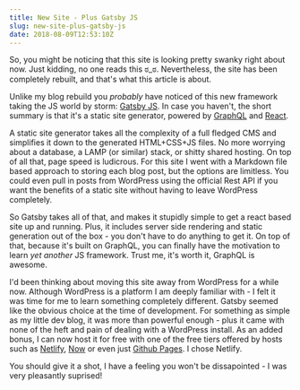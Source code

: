 ```yaml
---
title: New Site - Plus Gatsby JS
slug: new-site-plus-gatsby-js
date: 2018-08-09T12:53:10Z
---
```


So, you might be noticing that this site is looking pretty swanky right about now. Just kidding, no one reads this ಠ_ಠ. Nevertheless, the site has been completely rebuilt, and that's what this article is about.

Unlike my blog rebuild you *probably* have noticed of this new framework taking the JS world by storm: [Gatsby JS](https://www.gatsbyjs.org). In case you haven't, the short summary is that it's a static site generator, powered by [GraphQL](https://graphql.org) and [React](https://reactjs.org).

A static site generator takes all the complexity of a full fledged CMS and simplifies it down to the generated HTML+CSS+JS files. No more worrying about a database, a LAMP (or similar) stack, or shitty shared hosting. On top of all that, page speed is ludicrous. For this site I went with a Markdown file based approach to storing each blog post, but the options are limitless. You could even pull in posts from WordPress using the official Rest API if you want the benefits of a static site without having to leave WordPress completely.

So Gatsby takes all of that, and makes it stupidly simple to get a react based site up and running. Plus, it includes server side rendering and static generation out of the box - you don't have to do anything to get it. On top of that, because it's built on GraphQL, you can finally have the motivation to learn *yet another* JS framework. Trust me, it's worth it, GraphQL is awesome.

I'd been thinking about moving this site away from WordPress for a while now. Although WordPress is a platform I am deeply familiar with - I felt it was time for me to learn something completely different. Gatsby seemed like the obvious choice at the time of development. For something as simple as my little dev blog, it was more than powerful enough - plus it came with none of the heft and pain of dealing with a WordPress install. As an added bonus, I can now host it for free with one of the free tiers offered by hosts such as [Netlify](https://www.netlify.com), [Now](https://zeit.co/now) or even just [Github Pages](https://pages.github.com). I chose Netlify.

You should give it a shot, I have a feeling you won't be dissapointed - I was very pleasantly suprised!